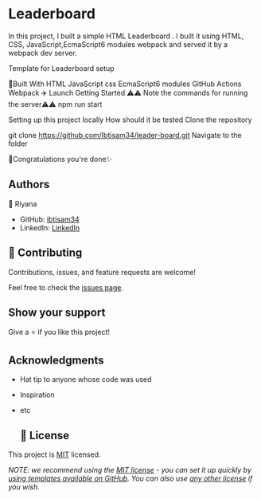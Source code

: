 # Leaderboard



In this project, I built a simple HTML Leaderboard . I built it using HTML, CSS, JavaScript,EcmaScript6 modules webpack and served it by a webpack dev server.


Template for Leaderboard setup

🗼Built With
HTML
JavaScript
css
EcmaScript6
modules
GitHub Actions
Webpack
✈️ Launch
Getting Started
⚠️⚠️ Note the commands for running the server⚠️⚠️
npm run start

Setting up this project locally
How should it be tested
Clone the repository

 git clone https://github.com/Ibtisam34/leader-board.git
Navigate to the folder

🎉Congratulations you're done✨


## Authors

👤 Riyana

- GitHub: [ibtisam34](https://github.com/ibtisam34)
- LinkedIn: [LinkedIn](linkedin.com/in/riyangwl2)

## 🤝 Contributing

Contributions, issues, and feature requests are welcome!

Feel free to check the [issues page](../../issues/).

## Show your support

Give a ⭐️ if you like this project!

## Acknowledgments
- Hat tip to anyone whose code was used
- Inspiration
- etc

 
  ## 📝 License

This project is [MIT](./LICENSE) licensed.

_NOTE: we recommend using the [MIT license](https://choosealicense.com/licenses/mit/) - you can set it up quickly by [using templates available on GitHub](https://docs.github.com/en/communities/setting-up-your-project-for-healthy-contributions/adding-a-license-to-a-repository). You can also use [any other license](https://choosealicense.com/licenses/) if you wish._
